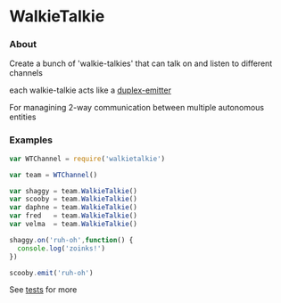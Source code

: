 # WalkieTalkie

### About
Create a bunch of 'walkie-talkies'
that can talk on and listen to different channels

each walkie-talkie acts like a [duplex-emitter][1]

For managining 2-way communication between multiple autonomous entities

### Examples

```javascript
var WTChannel = require('walkietalkie')

var team = WTChannel()

var shaggy = team.WalkieTalkie()
var scooby = team.WalkieTalkie()
var daphne = team.WalkieTalkie()
var fred   = team.WalkieTalkie()
var velma  = team.WalkieTalkie()

shaggy.on('ruh-oh',function() {
  console.log('zoinks!')
})

scooby.emit('ruh-oh')
```

See [tests][0] for more

[0]:[https://github.com/kumavis/node-walkietalkie/blob/master/test.js]
[1]:[https://github.com/pgte/duplex-emitter]
